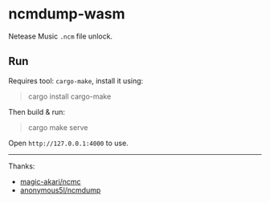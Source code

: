 # ncmdump-wasm
Netease Music `.ncm` file unlock.

## Run

Requires tool: `cargo-make`, install it using:
> cargo install cargo-make

Then build & run:
> cargo make serve

Open `http://127.0.0.1:4000` to use.

----

Thanks:
* [magic-akari/ncmc](https://github.com/magic-akari/ncmc)
* [anonymous5l/ncmdump](https://github.com/anonymous5l/ncmdump)
